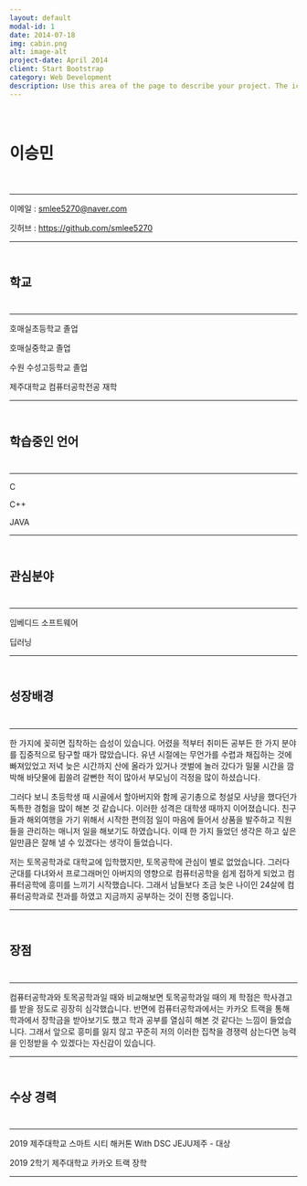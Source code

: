 ```yaml
---
layout: default
modal-id: 1
date: 2014-07-18
img: cabin.png
alt: image-alt
project-date: April 2014
client: Start Bootstrap
category: Web Development
description: Use this area of the page to describe your project. The icon above is part of a free icon set by <a href="https://sellfy.com/p/8Q9P/jV3VZ/">Flat Icons</a>. On their website, you can download their free set with 16 icons, or you can purchase the entire set with 146 icons for only $12!
---
```




# <br/>이승민<br/><br/>

* * *
이메일 : smlee5270@naver.com

깃허브 : <https://github.com/smlee5270>
* * *




## <br/>학교<br/><br/>
  
* * *
호매실초등학교 졸업

호매실중학교 졸업  

수원 수성고등학교 졸업  

제주대학교 컴퓨터공학전공 재학  
* * *




## <br/>학습중인 언어<br/><br/>
  
 
* * *
 C

 C++

 JAVA
* * * 




## <br/>관심분야<br/><br/>
  

* * *
 임베디드 소프트웨어
 
 딥러닝
* * *




## <br/>성장배경<br/><br/>
  

  
* * *
한 가지에 꽂히면 집착하는 습성이 있습니다. 
어렸을 적부터 취미든 공부든 한 가지 분야를 집중적으로 탐구할 때가 많았습니다. 
유년 시절에는 무언가를 수렵과 채집하는 것에 빠져있었고 저녁 늦은 시간까지 산에 올라가 있거나 
갯벌에 놀러 갔다가 밀물 시간을 깜박해 바닷물에 휩쓸려 갈뻔한 적이 많아서 부모님이 걱정을 많이 하셨습니다.<br/>


그러다 보니 초등학생 때 시골에서 할아버지와 함께 공기총으로 청설모 사냥을 했다던가 독특한 경험을 많이 해본 것 같습니다. 
이러한 성격은 대학생 때까지 이어졌습니다. 친구들과 해외여행을 가기 위해서 시작한 편의점 일이
마음에 들어서 상품을 발주하고 직원들을 관리하는 매니저 일을 해보기도 하였습니다. 
이때 한 가지 들었던 생각은 하고 싶은 일만큼은 잘해 낼 수 있겠다는 생각이 들었습니다.<br/> 



저는 토목공학과로 대학교에 입학했지만, 토목공학에 관심이 별로 없었습니다. 
그러다 군대를 다녀와서 프로그래머인 아버지의 영향으로 컴퓨터공학을 쉽게 접하게 되었고 컴퓨터공학에 흥미를 느끼기 시작했습니다. 
그래서 남들보다 조금 늦은 나이인 24살에 컴퓨터공학과로 전과를 하였고 지금까지 공부하는 것이 진행 중입니다. 
 * * *


## <br/>장점<br/><br/>
* * *
컴퓨터공학과와 토목공학과일 때와 비교해보면 토목공학과일 때의 
제 학점은 학사경고를 받을 정도로 굉장히 심각했습니다. 
반면에 컴퓨터공학과에서는 카카오 트랙을 통해 학과에서 장학금을 받아보기도 했고 학과 공부를 열심히 해본 것 같다는 느낌이 들었습니다. 
그래서 앞으로 흥미를 잃지 않고 꾸준히 저의 이러한 집착을 경쟁력 삼는다면 능력을 인정받을 수 있겠다는 자신감이 있습니다.  
* * *


## <br/>수상 경력<br/><br/>
* * *

2019 제주대학교 스마트 시티 해커톤 With DSC JEJU제주 - 대상

2019 2학기 제주대학교 카카오 트랙 장학
* * *